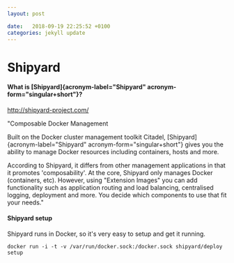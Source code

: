 ```yaml
---
layout: post

date:   2018-09-19 22:25:52 +0100
categories: jekyll update
---
```

Shipyard
========

#### What is [Shipyard]{acronym-label="Shipyard" acronym-form="singular+short"}?

<http://shipyard-project.com/>

\"Composable Docker Management

Built on the Docker cluster management toolkit Citadel,
[Shipyard]{acronym-label="Shipyard" acronym-form="singular+short"} gives
you the ability to manage Docker resources including containers, hosts
and more.

According to Shipyard, it differs from other management applications in
that it promotes 'composability'. At the core, Shipyard only manages
Docker (containers, etc). However, using \"Extension Images\" you can
add functionality such as application routing and load balancing,
centralised logging, deployment and more. You decide which components to
use that fit your needs.\"

#### Shipyard setup

Shipyard runs in Docker, so it's very easy to setup and get it running.

    docker run -i -t -v /var/run/docker.sock:/docker.sock shipyard/deploy setup
